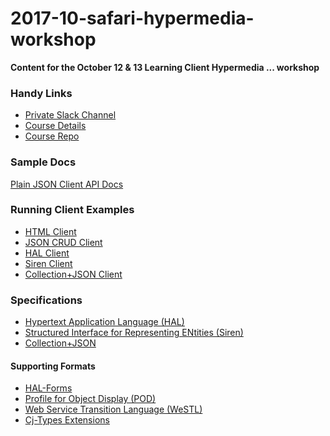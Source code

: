 # 2017-10-safari-hypermedia-workshop

**Content for the October 12 &amp; 13  Learning Client Hypermedia ... workshop**

### Handy Links
* [Private Slack Channel]()
* [Course Details](https://www.safaribooksonline.com/live-training/courses/learning-client-hypermedia-from-the-ground-up/0636920088219/)
* [Course Repo](https://github.com/apiacademy/2017-10-safari-hypermedia-workshop/)

### Sample Docs
[Plain JSON Client API Docs](https://rwcbook.github.io/json-crud-docs/)

### Running Client Examples
* [HTML Client](http://rwcbook01.herokuapp.com/home/)
* [JSON CRUD Client](http://rwcbook03.herokuapp.com/files/json-client.html)
* [HAL Client](http://rwcbook06.herokuapp.com/files/hal-client.html)
* [Siren Client](http://rwcbook09.herokuapp.com/files/siren-client.html)
* [Collection+JSON Client](http://rwcbook14.herokuapp.com/files/cj-client.html)

### Specifications
* [Hypertext Application Language (HAL)](http://stateless.co/hal_specification.html)
* [Structured Interface for Representing ENtities (Siren)](https://github.com/kevinswiber/siren)
* [Collection+JSON](http://amundsen.com/media-types/collection/)

#### Supporting Formats
* [HAL-Forms](http://rwcbook.github.io/hal-forms/)
* [Profile for Object Display (POD)](http://rwcbook.github.io/pod-spec/) 
* [Web Service Transition Language (WeSTL)](http://rwcbook.github.io/wstl-spec/)
* [Cj-Types Extensions](https://rwcbook.github.io/cj-types-spec/)

